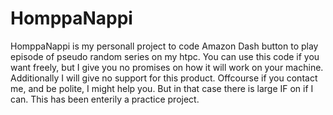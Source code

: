 # HomppaNappi

HomppaNappi is my personall project to code Amazon Dash button to play episode of pseudo random series on my htpc.
You can use this code if you want freely, but I give you no promises on how it will work on your machine. Additionally I will give no support for this product. Offcourse if you contact me, and be polite, I might help you. But in that case there is large IF on if I can. This has been enterily a practice project.
